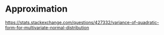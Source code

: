 # Approximation


https://stats.stackexchange.com/questions/427332/variance-of-quadratic-form-for-multivariate-normal-distribution
